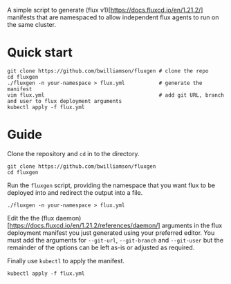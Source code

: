 A simple script to generate (flux v1)[https://docs.fluxcd.io/en/1.21.2/] manifests that are namespaced to allow independent flux agents to run on the same cluster.

# Quick start
```
git clone https://github.com/bwilliamson/fluxgen # clone the repo
cd fluxgen
./fluxgen -n your-namespace > flux.yml           # generate the manifest
vim flux.yml                                     # add git URL, branch and user to flux deployment arguments
kubectl apply -f flux.yml
```

# Guide

Clone the repository and `cd` in to the directory.

```
git clone https://github.com/bwilliamson/fluxgen
cd fluxgen
```

Run the `fluxgen` script, providing the namespace that you want flux to be deployed into and redirect the output into a file.

```
./fluxgen -n your-namespace > flux.yml
```

Edit the the (flux daemon)[https://docs.fluxcd.io/en/1.21.2/references/daemon/] arguments in the flux deployment manifest you just generated using your preferred editor. You must add the arguments for `--git-url`, `--git-branch` and `--git-user` but the remainder of the options can be left as-is or adjusted as required.

Finally use `kubectl` to apply the manifest.
```
kubectl apply -f flux.yml
```

